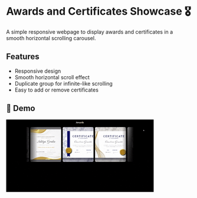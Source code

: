 # Awards and Certificates Showcase 🎖️

A simple responsive webpage to display awards and certificates in a smooth horizontal scrolling carousel.

## Features
- Responsive design  
- Smooth horizontal scroll effect  
- Duplicate group for infinite-like scrolling  
- Easy to add or remove certificates  

## 🚀 Demo  

![Scroll Animation Preview](./assets/preview.gif)  
